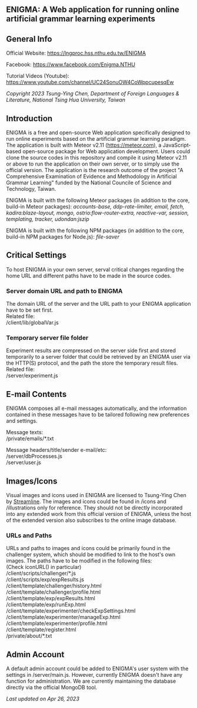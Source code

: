 <article>
	<h1>ENIGMA: A Web application for running online artificial grammar learning experiments</h1>
	<section>
		<h2>General Info</h2>
		<p>Official Website: <a href="https://lngproc.hss.nthu.edu.tw/ENIGMA" target="_blank">https://lngproc.hss.nthu.edu.tw/ENIGMA</a></p>
		<p>Facebook: <a href="https://www.facebook.com/Enigma.NTHU" target="_blank">https://www.facebook.com/Enigma.NTHU</a></p>
		<p>Tutorial Videos (Youtube): <a href="https://www.youtube.com/channel/UC24SonuOW4CoWppcupesqEw" target="_blank">https://www.youtube.com/channel/UC24SonuOW4CoWppcupesqEw</a></p>
		<p><em>Copyright 2023 Tsung-Ying Chen, Department of Foreign Languages & Literature, National Tsing Hua University, Taiwan</em></p>
	</section>
	<section>
		<h2>Introduction</h2>
		<p>ENIGMA is a free and open-source Web application specifically designed to run online experiments based on the artificial grammar learning paradigm. The application is built with Meteor v2.11 (<a href="https://meteor.com" target="_blank">https://meteor.com</a>), a JavaScript-based open-source package for Web application development. Users could clone the source codes in this repository and compile it using Meteor v2.11 or above to run the application on their own server, or to simply use the official version. The application is the research outcome of the project "A Comprehensive Examination of Evidence and Methodology in Artificial Grammar Learning" funded by the National Councile of Science and Technology, Taiwan.</p>
		<p>ENIGMA is built with the following Meteor packages (in addition to the core, build-in Meteor packages): <em>accounts-base, ddp-rate-limiter, email, fetch, kadira:blaze-layout, mongo, ostrio:flow-router-extra, reactive-var, session, templating, tracker, udondan:jszip</em></p>
		<p>ENIGMA is built with the following NPM packages (in addition to the core, build-in NPM packages for Node.js): <em>file-saver</em></p>
	</section>
	<section>
		<h2>Critical Settings</h2>
		<p>To host ENIGMA in your own server, serval critical changes regarding the home URL and different paths have to be made in the source codes.</p>
		<h3>Server domain URL and path to ENIGMA</h3>
		<p>The domain URL of the server and the URL path to your ENIGMA application have to be set first.<br/>
			Related file:<br/>
			/client/lib/globalVar.js
		</p>
		<h3>Temporary server file folder</h3>
		<p>Experiment results are compressed on the server side first and stored temporarily to a server folder that could be retrieved by an ENIGMA user via the HTTP(S) protocol, and the path the store the temporary result files.<br/>
			Related file:<br/>
			/server/experiment.js
		</p>
	</section>
	<section>
		<h2>E-mail Contents</h2>
		<p>ENIGMA composes all e-mail messages automatically, and the information contained in these messages have to be tailored following new preferences and settings.</p>
		<p>Message texts:<br/>
			/private/emails/*.txt
		</p>
		<p>
			Message headers/title/sender e-mail/etc:<br/>
			/server/dbProcesses.js<br/>
			/server/user.js
		</p>
	</section>
	<section>
		<h2>Images/Icons</h2>
		<p>Visual images and icons used in ENIGMA are licensed to Tsung-Ying Chen by <a href="https://www.streamlinehq.com/" target="_blank">Streamline</a>. The images and icons could be found in /icons and /illustrations only for reference. They should not be directly incorporated into any extended work from this official version of ENIGMA, unless the host of the extended version also subscribes to the online image database.</p>
		<h3>URLs and Paths</h3>
		<p>URLs and paths to images and icons could be primarily found in the challenger system, which should be modified to link to the host's own images. The paths have to be modified in the following files:<br/>
			(Check iconURL() in particular)<br/>
			/client/scripts/challenger/*.js<br/>
			/client/scripts/exp/expResults.js<br/>
			/client/template/challenger/history.html<br/>
			/client/template/challenger/profile.html<br/>
			/client/template/exp/expResults.html<br/>
			/client/template/exp/runExp.html<br/>
			/client/template/experimenter/checkExpSettings.html<br/>
			/client/template/experimenter/manageExp.html<br/>
			/client/template/experimenter/profile.html<br/>
			/client/template/register.html<br/>
			/private/about/*.txt
		</p>
	</section>
	<section>
		<h2>Admin Account</h2>
		<p>A default admin account could be added to ENIGMA's user system with the settings in /server/main.js. However, currently ENIGMA doesn't have any function for administration. We are currently maintaining the database directly via the official MongoDB tool.</p>
	</section>
	<section>
		<p><em>Last updated on Apr 26, 2023</em></p>
	</section>
</article>